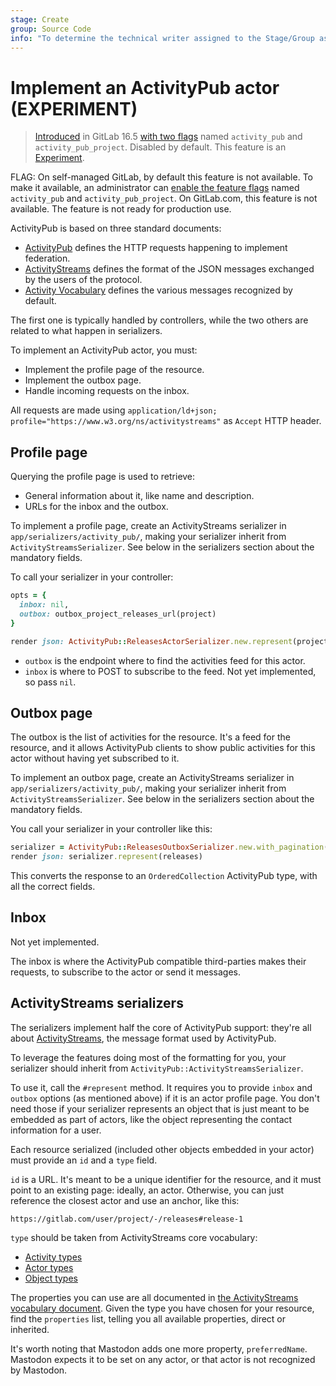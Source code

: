 ```yaml
---
stage: Create
group: Source Code
info: "To determine the technical writer assigned to the Stage/Group associated with this page, see https://about.gitlab.com/handbook/product/ux/technical-writing/#assignments"
---
```


# Implement an ActivityPub actor **(EXPERIMENT)**

> [Introduced](https://gitlab.com/gitlab-org/gitlab/-/merge_requests/127023) in GitLab 16.5 [with two flags](../../administration/feature_flags.md) named `activity_pub` and `activity_pub_project`. Disabled by default. This feature is an [Experiment](../../policy/experiment-beta-support.md).

FLAG:
On self-managed GitLab, by default this feature is not available. To make it available,
an administrator can [enable the feature flags](../../administration/feature_flags.md)
named `activity_pub` and `activity_pub_project`.
On GitLab.com, this feature is not available.
The feature is not ready for production use.

ActivityPub is based on three standard documents:

- [ActivityPub](https://www.w3.org/TR/activitypub/) defines the HTTP
  requests happening to implement federation.
- [ActivityStreams](https://www.w3.org/TR/activitystreams-core/) defines the
  format of the JSON messages exchanged by the users of the protocol.
- [Activity Vocabulary](https://www.w3.org/TR/activitystreams-vocabulary/)
  defines the various messages recognized by default.

The first one is typically handled by controllers, while the two others are
related to what happen in serializers.

To implement an ActivityPub actor, you must:

- Implement the profile page of the resource.
- Implement the outbox page.
- Handle incoming requests on the inbox.

All requests are made using
`application/ld+json; profile="https://www.w3.org/ns/activitystreams"` as `Accept` HTTP header.

## Profile page

Querying the profile page is used to retrieve:

- General information about it, like name and description.
- URLs for the inbox and the outbox.

To implement a profile page, create an ActivityStreams
serializer in `app/serializers/activity_pub/`, making your serializer
inherit from `ActivityStreamsSerializer`. See below in the serializers
section about the mandatory fields.

To call your serializer in your controller:

```ruby
opts = {
  inbox: nil,
  outbox: outbox_project_releases_url(project)
}

render json: ActivityPub::ReleasesActorSerializer.new.represent(project, opts)
```

- `outbox` is the endpoint where to find the activities feed for this
actor.
- `inbox` is where to POST to subscribe to the feed. Not yet implemented, so pass `nil`.

## Outbox page

The outbox is the list of activities for the resource. It's a feed for the
resource, and it allows ActivityPub clients to show public activities for
this actor without having yet subscribed to it.

To implement an outbox page, create an ActivityStreams
serializer in `app/serializers/activity_pub/`, making your serializer
inherit from `ActivityStreamsSerializer`. See below in the serializers
section about the mandatory fields.

You call your serializer in your controller like this:

```ruby
serializer = ActivityPub::ReleasesOutboxSerializer.new.with_pagination(request, response)
render json: serializer.represent(releases)
```

This converts the response to an `OrderedCollection`
ActivityPub type, with all the correct fields.

## Inbox

Not yet implemented.

The inbox is where the ActivityPub compatible third-parties makes their
requests, to subscribe to the actor or send it messages.

## ActivityStreams serializers

The serializers implement half the core of ActivityPub support: they're all
about [ActivityStreams](https://www.w3.org/TR/activitystreams-core/), the
message format used by ActivityPub.

To leverage the features doing most of the formatting for you, your
serializer should inherit from `ActivityPub::ActivityStreamsSerializer`.

To use it, call the `#represent` method. It requires you to provide
`inbox` and `outbox` options (as mentioned above) if it
is an actor profile page. You don't need those if your serializer
represents an object that is just meant to be embedded as part of actors,
like the object representing the contact information for a user.

Each resource serialized (included other objects embedded in your
actor) must provide an `id` and a `type` field.

`id` is a URL. It's meant to be a unique identifier for the resource, and
it must point to an existing page: ideally, an actor. Otherwise, you can
just reference the closest actor and use an anchor, like this:

```plaintext
https://gitlab.com/user/project/-/releases#release-1
```

`type` should be taken from ActivityStreams core vocabulary:

- [Activity types](https://www.w3.org/TR/activitystreams-vocabulary/#activity-types)
- [Actor types](https://www.w3.org/TR/activitystreams-vocabulary/#actor-types)
- [Object types](https://www.w3.org/TR/activitystreams-vocabulary/#object-types)

The properties you can use are all documented in
[the ActivityStreams vocabulary document](https://www.w3.org/TR/activitystreams-vocabulary).
Given the type you have chosen for your resource, find the
`properties` list, telling you all available properties, direct or
inherited.

It's worth noting that Mastodon adds one more property, `preferredName`.
Mastodon expects it to be set on any actor, or that actor is not recognized by
Mastodon.
